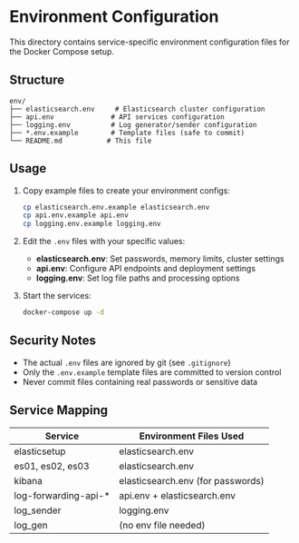 # Environment Configuration

This directory contains service-specific environment configuration files for the Docker Compose setup.

## Structure

```
env/
├── elasticsearch.env     # Elasticsearch cluster configuration
├── api.env              # API services configuration
├── logging.env          # Log generator/sender configuration
├── *.env.example        # Template files (safe to commit)
└── README.md           # This file
```

## Usage

1. Copy example files to create your environment configs:
   ```bash
   cp elasticsearch.env.example elasticsearch.env
   cp api.env.example api.env
   cp logging.env.example logging.env
   ```

2. Edit the `.env` files with your specific values:
   - **elasticsearch.env**: Set passwords, memory limits, cluster settings
   - **api.env**: Configure API endpoints and deployment settings
   - **logging.env**: Set log file paths and processing options

3. Start the services:
   ```bash
   docker-compose up -d
   ```

## Security Notes

- The actual `.env` files are ignored by git (see `.gitignore`)
- Only the `.env.example` template files are committed to version control
- Never commit files containing real passwords or sensitive data

## Service Mapping

| Service | Environment Files Used |
|---------|----------------------|
| elasticsetup | elasticsearch.env |
| es01, es02, es03 | elasticsearch.env |
| kibana | elasticsearch.env (for passwords) |
| log-forwarding-api-* | api.env + elasticsearch.env |
| log_sender | logging.env |
| log_gen | (no env file needed) |